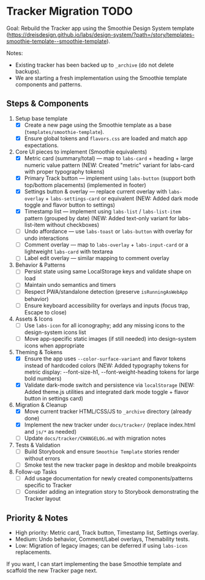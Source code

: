 # Tracker Migration TODO

Goal: Rebuild the Tracker app using the Smoothie Design System template
(https://dreisdesign.github.io/labs/design-system/?path=/story/templates-smoothie-template--smoothie-template).

Notes:
- Existing tracker has been backed up to `_archive` (do not delete backups).
- We are starting a fresh implementation using the Smoothie template components and patterns.

Steps & Components
-------------------

1. Setup base template
   - [x] Create a new page using the Smoothie template as a base (`templates/smoothie-template`).
   - [x] Ensure global tokens and `flavors.css` are loaded and match app expectations.

2. Core UI pieces to implement (Smoothie equivalents)
   - [x] Metric card (summary/total) — map to `labs-card` + heading + large numeric value pattern (NEW: Created "metric" variant for labs-card with proper typography tokens)
   - [x] Primary Track button — implement using `labs-button` (support both top/bottom placements) (implemented in footer)  
   - [x] Settings button & overlay — replace current overlay with `labs-overlay` + `labs-settings-card` or equivalent (NEW: Added dark mode toggle and flavor button to settings)
   - [x] Timestamp list — implement using `labs-list` / `labs-list-item` pattern (grouped by date) (NEW: Added text-only variant for labs-list-item without checkboxes)
   - [ ] Undo affordance — use `labs-toast` or `labs-button` with overlay for undo interactions
   - [ ] Comment overlay — map to `labs-overlay` + `labs-input-card` or a lightweight `labs-card` with textarea
   - [ ] Label edit overlay — similar mapping to comment overlay

3. Behavior & Patterns
   - [ ] Persist state using same LocalStorage keys and validate shape on load
   - [ ] Maintain undo semantics and timers
   - [ ] Respect PWA/standalone detection (preserve `isRunningAsWebApp` behavior)
   - [ ] Ensure keyboard accessibility for overlays and inputs (focus trap, Escape to close)

4. Assets & Icons
   - [ ] Use `labs-icon` for all iconography; add any missing icons to the design-system icons list
   - [ ] Move app-specific static images (if still needed) into design-system icons when appropriate

5. Theming & Tokens
   - [x] Ensure the app uses `--color-surface-variant` and flavor tokens instead of hardcoded colors (NEW: Added typography tokens for metric display: --font-size-h1, --font-weight-heading tokens for large bold numbers)
   - [x] Validate dark-mode switch and persistence via `localStorage` (NEW: Added theme.js utilities and integrated dark mode toggle + flavor button in settings card)

6. Migration & Cleanup
   - [x] Move current tracker HTML/CSS/JS to `_archive` directory (already done)
   - [x] Implement the new tracker under `docs/tracker/` (replace index.html and `js/*` as needed)
   - [ ] Update `docs/tracker/CHANGELOG.md` with migration notes

7. Tests & Validation
   - [ ] Build Storybook and ensure `Smoothie Template` stories render without errors
   - [ ] Smoke test the new tracker page in desktop and mobile breakpoints

8. Follow-up Tasks
   - [ ] Add usage documentation for newly created components/patterns specific to Tracker
   - [ ] Consider adding an integration story to Storybook demonstrating the Tracker layout

Priority & Notes
----------------
- High priority: Metric card, Track button, Timestamp list, Settings overlay.
- Medium: Undo behavior, Comment/Label overlays, Themability tests.
- Low: Migration of legacy images; can be deferred if using `labs-icon` replacements.

If you want, I can start implementing the base Smoothie template and scaffold the new Tracker page next.
